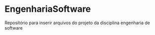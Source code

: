 # EngenhariaSoftware
Repositório para inserir arquivos do projeto da disciplina engenharia de software
